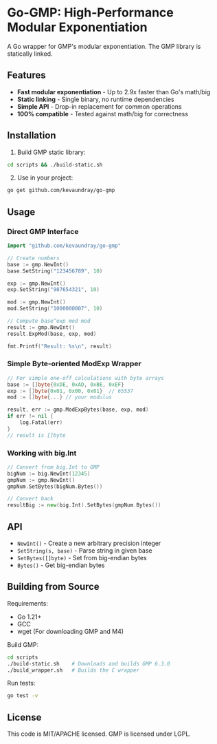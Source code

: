 # Go-GMP: High-Performance Modular Exponentiation

A Go wrapper for GMP's modular exponentiation. The GMP library is statically linked.

## Features

- **Fast modular exponentiation** - Up to 2.9x faster than Go's math/big
- **Static linking** - Single binary, no runtime dependencies  
- **Simple API** - Drop-in replacement for common operations
- **100% compatible** - Tested against math/big for correctness

## Installation

1. Build GMP static library:
```bash
cd scripts && ./build-static.sh
```

2. Use in your project:
```bash
go get github.com/kevaundray/go-gmp
```

## Usage

### Direct GMP Interface

```go
import "github.com/kevaundray/go-gmp"

// Create numbers
base := gmp.NewInt()
base.SetString("123456789", 10)

exp := gmp.NewInt()
exp.SetString("987654321", 10)

mod := gmp.NewInt()
mod.SetString("1000000007", 10)

// Compute base^exp mod mod
result := gmp.NewInt()
result.ExpMod(base, exp, mod)

fmt.Printf("Result: %s\n", result)
```

### Simple Byte-oriented ModExp Wrapper

```go
// For simple one-off calculations with byte arrays
base := []byte{0xDE, 0xAD, 0xBE, 0xEF}
exp := []byte{0x01, 0x00, 0x01}  // 65537
mod := []byte{...} // your modulus

result, err := gmp.ModExpBytes(base, exp, mod)
if err != nil {
    log.Fatal(err)
}
// result is []byte
```

### Working with big.Int

```go
// Convert from big.Int to GMP
bigNum := big.NewInt(12345)
gmpNum := gmp.NewInt()
gmpNum.SetBytes(bigNum.Bytes())

// Convert back
resultBig := new(big.Int).SetBytes(gmpNum.Bytes())
```

## API

- `NewInt()` - Create a new arbitrary precision integer
- `SetString(s, base)` - Parse string in given base
- `SetBytes([]byte)` - Set from big-endian bytes
- `Bytes()` - Get big-endian bytes

## Building from Source

Requirements:
- Go 1.21+
- GCC
- wget (For downloading GMP and M4)

Build GMP:
```bash
cd scripts
./build-static.sh    # Downloads and builds GMP 6.3.0
./build_wrapper.sh   # Builds the C wrapper
```

Run tests:
```bash
go test -v
```

## License

This code is MIT/APACHE licensed. GMP is licensed under LGPL.